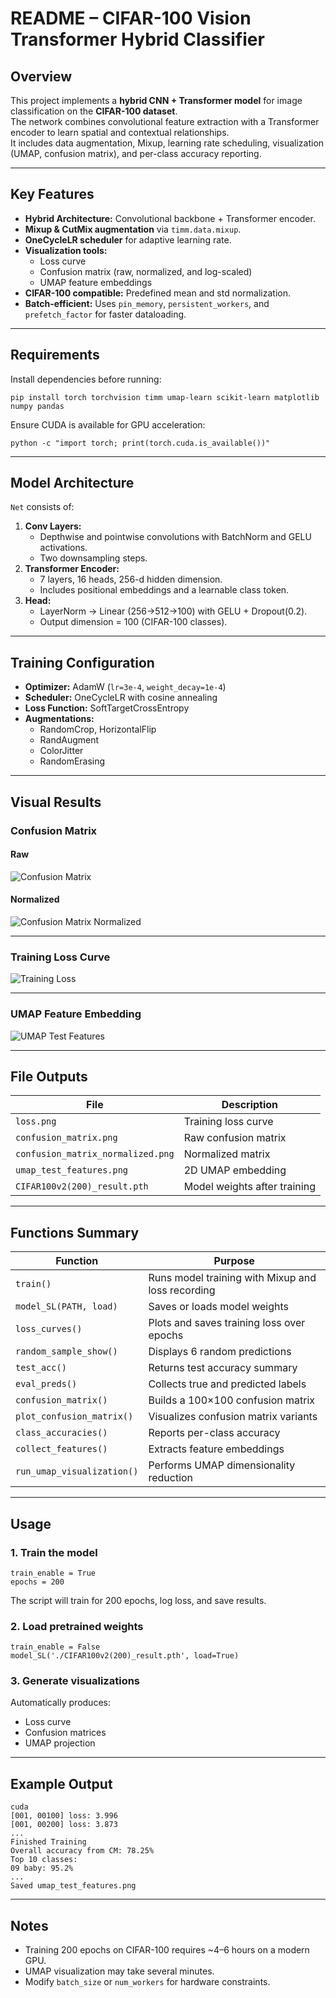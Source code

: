 # README – CIFAR-100 Vision Transformer Hybrid Classifier

## Overview
This project implements a **hybrid CNN + Transformer model** for image classification on the **CIFAR-100 dataset**.  
The network combines convolutional feature extraction with a Transformer encoder to learn spatial and contextual relationships.  
It includes data augmentation, Mixup, learning rate scheduling, visualization (UMAP, confusion matrix), and per-class accuracy reporting.

---

## Key Features
- **Hybrid Architecture:** Convolutional backbone + Transformer encoder.
- **Mixup & CutMix augmentation** via `timm.data.mixup`.
- **OneCycleLR scheduler** for adaptive learning rate.
- **Visualization tools:**  
  - Loss curve  
  - Confusion matrix (raw, normalized, and log-scaled)  
  - UMAP feature embeddings  
- **CIFAR-100 compatible:** Predefined mean and std normalization.
- **Batch-efficient:** Uses `pin_memory`, `persistent_workers`, and `prefetch_factor` for faster dataloading.

---

## Requirements
Install dependencies before running:

    pip install torch torchvision timm umap-learn scikit-learn matplotlib numpy pandas

Ensure CUDA is available for GPU acceleration:

    python -c "import torch; print(torch.cuda.is_available())"

---

## Model Architecture
`Net` consists of:
1. **Conv Layers:**  
   - Depthwise and pointwise convolutions with BatchNorm and GELU activations.  
   - Two downsampling steps.
2. **Transformer Encoder:**  
   - 7 layers, 16 heads, 256-d hidden dimension.  
   - Includes positional embeddings and a learnable class token.
3. **Head:**  
   - LayerNorm → Linear (256→512→100) with GELU + Dropout(0.2).  
   - Output dimension = 100 (CIFAR-100 classes).

---

## Training Configuration
- **Optimizer:** AdamW (`lr=3e-4`, `weight_decay=1e-4`)
- **Scheduler:** OneCycleLR with cosine annealing
- **Loss Function:** SoftTargetCrossEntropy
- **Augmentations:**
  - RandomCrop, HorizontalFlip
  - RandAugment
  - ColorJitter
  - RandomErasing

---

## Visual Results

### Confusion Matrix
#### Raw
![Confusion Matrix](confusion_matrix.png)

#### Normalized
![Confusion Matrix Normalized](confusion_matrix_normalized.png)

---

### Training Loss Curve
![Training Loss](loss.png)

---

### UMAP Feature Embedding
![UMAP Test Features](umap_test_features.png)

---

## File Outputs
| File | Description |
|------|--------------|
| `loss.png` | Training loss curve |
| `confusion_matrix.png` | Raw confusion matrix |
| `confusion_matrix_normalized.png` | Normalized matrix |
| `umap_test_features.png` | 2D UMAP embedding |
| `CIFAR100v2(200)_result.pth` | Model weights after training |

---

## Functions Summary

| Function | Purpose |
|-----------|----------|
| `train()` | Runs model training with Mixup and loss recording |
| `model_SL(PATH, load)` | Saves or loads model weights |
| `loss_curves()` | Plots and saves training loss over epochs |
| `random_sample_show()` | Displays 6 random predictions |
| `test_acc()` | Returns test accuracy summary |
| `eval_preds()` | Collects true and predicted labels |
| `confusion_matrix()` | Builds a 100×100 confusion matrix |
| `plot_confusion_matrix()` | Visualizes confusion matrix variants |
| `class_accuracies()` | Reports per-class accuracy |
| `collect_features()` | Extracts feature embeddings |
| `run_umap_visualization()` | Performs UMAP dimensionality reduction |

---

## Usage
### 1. Train the model
    train_enable = True
    epochs = 200
The script will train for 200 epochs, log loss, and save results.

### 2. Load pretrained weights
    train_enable = False
    model_SL('./CIFAR100v2(200)_result.pth', load=True)

### 3. Generate visualizations
Automatically produces:
- Loss curve  
- Confusion matrices  
- UMAP projection  

---

## Example Output
```Console
cuda
[001, 00100] loss: 3.996
[001, 00200] loss: 3.873
...
Finished Training
Overall accuracy from CM: 78.25%
Top 10 classes:
09 baby: 95.2%
...
Saved umap_test_features.png
```
---

## Notes
- Training 200 epochs on CIFAR-100 requires ~4–6 hours on a modern GPU.  
- UMAP visualization may take several minutes.  
- Modify `batch_size` or `num_workers` for hardware constraints.
